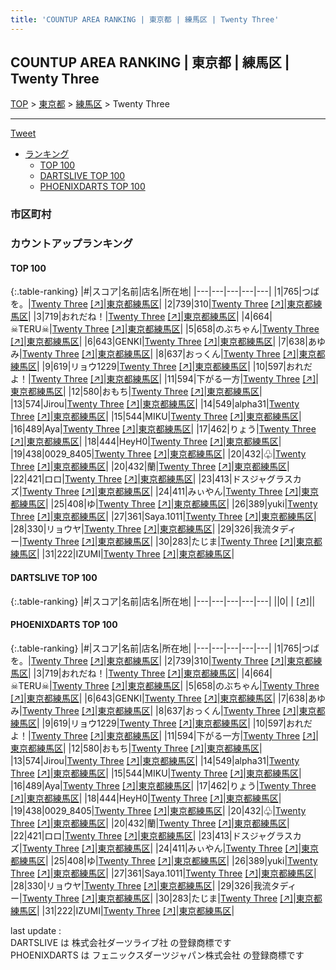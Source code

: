 ```yaml
---
title: 'COUNTUP AREA RANKING | 東京都 | 練馬区 | Twenty Three'
---
```

## COUNTUP AREA RANKING | 東京都 | 練馬区 | Twenty Three

[TOP](/darts/rank/) > [東京都](/darts/rank/東京都/) > [練馬区](/darts/rank/東京都/練馬区/) > Twenty Three

___

<a href="https://twitter.com/share?ref_src=twsrc%5Etfw" data-text="COUNTUP AREA RANKING | 東京都練馬区Twenty Three" class="twitter-share-button" data-hashtags="DARTSLIVE,PHOENIXDARTS,darts,ダーツ" data-show-count="false">Tweet</a>

* [ランキング](#カウントアップランキング)
    * [TOP 100](#top-100)
    * [DARTSLIVE TOP 100](#dartslive-top-100)
    * [PHOENIXDARTS TOP 100](#phoenixdarts-top-100)

### 市区町村

<ul>

</ul>

### カウントアップランキング

#### TOP 100



{:.table-ranking}
|#|スコア|名前|店名|所在地|
|---|---|---|---|---|
|1|765|<span class="rank-name-pd">つばを。</span>|<a href="/darts/rank/shops/86460.html">Twenty Three</a> <a href="https://vs.phoenixdarts.com/jp/shop/shopDetailInfo/s_86460?s_seq=86460">[↗]</a>|<a href="/darts/rank/東京都/練馬区">東京都練馬区</a>|
|2|739|<span class="rank-name-pd">310</span>|<a href="/darts/rank/shops/86460.html">Twenty Three</a> <a href="https://vs.phoenixdarts.com/jp/shop/shopDetailInfo/s_86460?s_seq=86460">[↗]</a>|<a href="/darts/rank/東京都/練馬区">東京都練馬区</a>|
|3|719|<span class="rank-name-pd">おれだね！</span>|<a href="/darts/rank/shops/86460.html">Twenty Three</a> <a href="https://vs.phoenixdarts.com/jp/shop/shopDetailInfo/s_86460?s_seq=86460">[↗]</a>|<a href="/darts/rank/東京都/練馬区">東京都練馬区</a>|
|4|664|<span class="rank-name-pd">☠TERU☠</span>|<a href="/darts/rank/shops/86460.html">Twenty Three</a> <a href="https://vs.phoenixdarts.com/jp/shop/shopDetailInfo/s_86460?s_seq=86460">[↗]</a>|<a href="/darts/rank/東京都/練馬区">東京都練馬区</a>|
|5|658|<span class="rank-name-pd">のぶちゃん</span>|<a href="/darts/rank/shops/86460.html">Twenty Three</a> <a href="https://vs.phoenixdarts.com/jp/shop/shopDetailInfo/s_86460?s_seq=86460">[↗]</a>|<a href="/darts/rank/東京都/練馬区">東京都練馬区</a>|
|6|643|<span class="rank-name-pd">GENKI</span>|<a href="/darts/rank/shops/86460.html">Twenty Three</a> <a href="https://vs.phoenixdarts.com/jp/shop/shopDetailInfo/s_86460?s_seq=86460">[↗]</a>|<a href="/darts/rank/東京都/練馬区">東京都練馬区</a>|
|7|638|<span class="rank-name-pd">あゆみ</span>|<a href="/darts/rank/shops/86460.html">Twenty Three</a> <a href="https://vs.phoenixdarts.com/jp/shop/shopDetailInfo/s_86460?s_seq=86460">[↗]</a>|<a href="/darts/rank/東京都/練馬区">東京都練馬区</a>|
|8|637|<span class="rank-name-pd">おっくん</span>|<a href="/darts/rank/shops/86460.html">Twenty Three</a> <a href="https://vs.phoenixdarts.com/jp/shop/shopDetailInfo/s_86460?s_seq=86460">[↗]</a>|<a href="/darts/rank/東京都/練馬区">東京都練馬区</a>|
|9|619|<span class="rank-name-pd">リョウ1229</span>|<a href="/darts/rank/shops/86460.html">Twenty Three</a> <a href="https://vs.phoenixdarts.com/jp/shop/shopDetailInfo/s_86460?s_seq=86460">[↗]</a>|<a href="/darts/rank/東京都/練馬区">東京都練馬区</a>|
|10|597|<span class="rank-name-pd">おれだよ！</span>|<a href="/darts/rank/shops/86460.html">Twenty Three</a> <a href="https://vs.phoenixdarts.com/jp/shop/shopDetailInfo/s_86460?s_seq=86460">[↗]</a>|<a href="/darts/rank/東京都/練馬区">東京都練馬区</a>|
|11|594|<span class="rank-name-pd">下がる一方</span>|<a href="/darts/rank/shops/86460.html">Twenty Three</a> <a href="https://vs.phoenixdarts.com/jp/shop/shopDetailInfo/s_86460?s_seq=86460">[↗]</a>|<a href="/darts/rank/東京都/練馬区">東京都練馬区</a>|
|12|580|<span class="rank-name-pd">おもち</span>|<a href="/darts/rank/shops/86460.html">Twenty Three</a> <a href="https://vs.phoenixdarts.com/jp/shop/shopDetailInfo/s_86460?s_seq=86460">[↗]</a>|<a href="/darts/rank/東京都/練馬区">東京都練馬区</a>|
|13|574|<span class="rank-name-pd">Jirou</span>|<a href="/darts/rank/shops/86460.html">Twenty Three</a> <a href="https://vs.phoenixdarts.com/jp/shop/shopDetailInfo/s_86460?s_seq=86460">[↗]</a>|<a href="/darts/rank/東京都/練馬区">東京都練馬区</a>|
|14|549|<span class="rank-name-pd">alpha31</span>|<a href="/darts/rank/shops/86460.html">Twenty Three</a> <a href="https://vs.phoenixdarts.com/jp/shop/shopDetailInfo/s_86460?s_seq=86460">[↗]</a>|<a href="/darts/rank/東京都/練馬区">東京都練馬区</a>|
|15|544|<span class="rank-name-pd">MIKU</span>|<a href="/darts/rank/shops/86460.html">Twenty Three</a> <a href="https://vs.phoenixdarts.com/jp/shop/shopDetailInfo/s_86460?s_seq=86460">[↗]</a>|<a href="/darts/rank/東京都/練馬区">東京都練馬区</a>|
|16|489|<span class="rank-name-pd">Aya</span>|<a href="/darts/rank/shops/86460.html">Twenty Three</a> <a href="https://vs.phoenixdarts.com/jp/shop/shopDetailInfo/s_86460?s_seq=86460">[↗]</a>|<a href="/darts/rank/東京都/練馬区">東京都練馬区</a>|
|17|462|<span class="rank-name-pd">りょう</span>|<a href="/darts/rank/shops/86460.html">Twenty Three</a> <a href="https://vs.phoenixdarts.com/jp/shop/shopDetailInfo/s_86460?s_seq=86460">[↗]</a>|<a href="/darts/rank/東京都/練馬区">東京都練馬区</a>|
|18|444|<span class="rank-name-pd">HeyH0</span>|<a href="/darts/rank/shops/86460.html">Twenty Three</a> <a href="https://vs.phoenixdarts.com/jp/shop/shopDetailInfo/s_86460?s_seq=86460">[↗]</a>|<a href="/darts/rank/東京都/練馬区">東京都練馬区</a>|
|19|438|<span class="rank-name-pd">0029_8405</span>|<a href="/darts/rank/shops/86460.html">Twenty Three</a> <a href="https://vs.phoenixdarts.com/jp/shop/shopDetailInfo/s_86460?s_seq=86460">[↗]</a>|<a href="/darts/rank/東京都/練馬区">東京都練馬区</a>|
|20|432|<span class="rank-name-pd">♧</span>|<a href="/darts/rank/shops/86460.html">Twenty Three</a> <a href="https://vs.phoenixdarts.com/jp/shop/shopDetailInfo/s_86460?s_seq=86460">[↗]</a>|<a href="/darts/rank/東京都/練馬区">東京都練馬区</a>|
|20|432|<span class="rank-name-pd">蘭</span>|<a href="/darts/rank/shops/86460.html">Twenty Three</a> <a href="https://vs.phoenixdarts.com/jp/shop/shopDetailInfo/s_86460?s_seq=86460">[↗]</a>|<a href="/darts/rank/東京都/練馬区">東京都練馬区</a>|
|22|421|<span class="rank-name-pd">ロロ</span>|<a href="/darts/rank/shops/86460.html">Twenty Three</a> <a href="https://vs.phoenixdarts.com/jp/shop/shopDetailInfo/s_86460?s_seq=86460">[↗]</a>|<a href="/darts/rank/東京都/練馬区">東京都練馬区</a>|
|23|413|<span class="rank-name-pd">ドスジャグラスカズ</span>|<a href="/darts/rank/shops/86460.html">Twenty Three</a> <a href="https://vs.phoenixdarts.com/jp/shop/shopDetailInfo/s_86460?s_seq=86460">[↗]</a>|<a href="/darts/rank/東京都/練馬区">東京都練馬区</a>|
|24|411|<span class="rank-name-pd">みぃやん</span>|<a href="/darts/rank/shops/86460.html">Twenty Three</a> <a href="https://vs.phoenixdarts.com/jp/shop/shopDetailInfo/s_86460?s_seq=86460">[↗]</a>|<a href="/darts/rank/東京都/練馬区">東京都練馬区</a>|
|25|408|<span class="rank-name-pd">ゆ</span>|<a href="/darts/rank/shops/86460.html">Twenty Three</a> <a href="https://vs.phoenixdarts.com/jp/shop/shopDetailInfo/s_86460?s_seq=86460">[↗]</a>|<a href="/darts/rank/東京都/練馬区">東京都練馬区</a>|
|26|389|<span class="rank-name-pd">yuki</span>|<a href="/darts/rank/shops/86460.html">Twenty Three</a> <a href="https://vs.phoenixdarts.com/jp/shop/shopDetailInfo/s_86460?s_seq=86460">[↗]</a>|<a href="/darts/rank/東京都/練馬区">東京都練馬区</a>|
|27|361|<span class="rank-name-pd">Saya.1011</span>|<a href="/darts/rank/shops/86460.html">Twenty Three</a> <a href="https://vs.phoenixdarts.com/jp/shop/shopDetailInfo/s_86460?s_seq=86460">[↗]</a>|<a href="/darts/rank/東京都/練馬区">東京都練馬区</a>|
|28|330|<span class="rank-name-pd">リョウヤ</span>|<a href="/darts/rank/shops/86460.html">Twenty Three</a> <a href="https://vs.phoenixdarts.com/jp/shop/shopDetailInfo/s_86460?s_seq=86460">[↗]</a>|<a href="/darts/rank/東京都/練馬区">東京都練馬区</a>|
|29|326|<span class="rank-name-pd">我流タディー</span>|<a href="/darts/rank/shops/86460.html">Twenty Three</a> <a href="https://vs.phoenixdarts.com/jp/shop/shopDetailInfo/s_86460?s_seq=86460">[↗]</a>|<a href="/darts/rank/東京都/練馬区">東京都練馬区</a>|
|30|283|<span class="rank-name-pd">たじま</span>|<a href="/darts/rank/shops/86460.html">Twenty Three</a> <a href="https://vs.phoenixdarts.com/jp/shop/shopDetailInfo/s_86460?s_seq=86460">[↗]</a>|<a href="/darts/rank/東京都/練馬区">東京都練馬区</a>|
|31|222|<span class="rank-name-pd">IZUMI</span>|<a href="/darts/rank/shops/86460.html">Twenty Three</a> <a href="https://vs.phoenixdarts.com/jp/shop/shopDetailInfo/s_86460?s_seq=86460">[↗]</a>|<a href="/darts/rank/東京都/練馬区">東京都練馬区</a>|


#### DARTSLIVE TOP 100



{:.table-ranking}
|#|スコア|名前|店名|所在地|
|---|---|---|---|---|
||0|<span class="rank-name-dl"> </span>|<a href="/darts/rank/shops/.html"></a> <a href="">[↗]</a>|<a href="/darts/rank//"></a>|


#### PHOENIXDARTS TOP 100



{:.table-ranking}
|#|スコア|名前|店名|所在地|
|---|---|---|---|---|
|1|765|<span class="rank-name-pd">つばを。</span>|<a href="/darts/rank/shops/86460.html">Twenty Three</a> <a href="https://vs.phoenixdarts.com/jp/shop/shopDetailInfo/s_86460?s_seq=86460">[↗]</a>|<a href="/darts/rank/東京都/練馬区">東京都練馬区</a>|
|2|739|<span class="rank-name-pd">310</span>|<a href="/darts/rank/shops/86460.html">Twenty Three</a> <a href="https://vs.phoenixdarts.com/jp/shop/shopDetailInfo/s_86460?s_seq=86460">[↗]</a>|<a href="/darts/rank/東京都/練馬区">東京都練馬区</a>|
|3|719|<span class="rank-name-pd">おれだね！</span>|<a href="/darts/rank/shops/86460.html">Twenty Three</a> <a href="https://vs.phoenixdarts.com/jp/shop/shopDetailInfo/s_86460?s_seq=86460">[↗]</a>|<a href="/darts/rank/東京都/練馬区">東京都練馬区</a>|
|4|664|<span class="rank-name-pd">☠TERU☠</span>|<a href="/darts/rank/shops/86460.html">Twenty Three</a> <a href="https://vs.phoenixdarts.com/jp/shop/shopDetailInfo/s_86460?s_seq=86460">[↗]</a>|<a href="/darts/rank/東京都/練馬区">東京都練馬区</a>|
|5|658|<span class="rank-name-pd">のぶちゃん</span>|<a href="/darts/rank/shops/86460.html">Twenty Three</a> <a href="https://vs.phoenixdarts.com/jp/shop/shopDetailInfo/s_86460?s_seq=86460">[↗]</a>|<a href="/darts/rank/東京都/練馬区">東京都練馬区</a>|
|6|643|<span class="rank-name-pd">GENKI</span>|<a href="/darts/rank/shops/86460.html">Twenty Three</a> <a href="https://vs.phoenixdarts.com/jp/shop/shopDetailInfo/s_86460?s_seq=86460">[↗]</a>|<a href="/darts/rank/東京都/練馬区">東京都練馬区</a>|
|7|638|<span class="rank-name-pd">あゆみ</span>|<a href="/darts/rank/shops/86460.html">Twenty Three</a> <a href="https://vs.phoenixdarts.com/jp/shop/shopDetailInfo/s_86460?s_seq=86460">[↗]</a>|<a href="/darts/rank/東京都/練馬区">東京都練馬区</a>|
|8|637|<span class="rank-name-pd">おっくん</span>|<a href="/darts/rank/shops/86460.html">Twenty Three</a> <a href="https://vs.phoenixdarts.com/jp/shop/shopDetailInfo/s_86460?s_seq=86460">[↗]</a>|<a href="/darts/rank/東京都/練馬区">東京都練馬区</a>|
|9|619|<span class="rank-name-pd">リョウ1229</span>|<a href="/darts/rank/shops/86460.html">Twenty Three</a> <a href="https://vs.phoenixdarts.com/jp/shop/shopDetailInfo/s_86460?s_seq=86460">[↗]</a>|<a href="/darts/rank/東京都/練馬区">東京都練馬区</a>|
|10|597|<span class="rank-name-pd">おれだよ！</span>|<a href="/darts/rank/shops/86460.html">Twenty Three</a> <a href="https://vs.phoenixdarts.com/jp/shop/shopDetailInfo/s_86460?s_seq=86460">[↗]</a>|<a href="/darts/rank/東京都/練馬区">東京都練馬区</a>|
|11|594|<span class="rank-name-pd">下がる一方</span>|<a href="/darts/rank/shops/86460.html">Twenty Three</a> <a href="https://vs.phoenixdarts.com/jp/shop/shopDetailInfo/s_86460?s_seq=86460">[↗]</a>|<a href="/darts/rank/東京都/練馬区">東京都練馬区</a>|
|12|580|<span class="rank-name-pd">おもち</span>|<a href="/darts/rank/shops/86460.html">Twenty Three</a> <a href="https://vs.phoenixdarts.com/jp/shop/shopDetailInfo/s_86460?s_seq=86460">[↗]</a>|<a href="/darts/rank/東京都/練馬区">東京都練馬区</a>|
|13|574|<span class="rank-name-pd">Jirou</span>|<a href="/darts/rank/shops/86460.html">Twenty Three</a> <a href="https://vs.phoenixdarts.com/jp/shop/shopDetailInfo/s_86460?s_seq=86460">[↗]</a>|<a href="/darts/rank/東京都/練馬区">東京都練馬区</a>|
|14|549|<span class="rank-name-pd">alpha31</span>|<a href="/darts/rank/shops/86460.html">Twenty Three</a> <a href="https://vs.phoenixdarts.com/jp/shop/shopDetailInfo/s_86460?s_seq=86460">[↗]</a>|<a href="/darts/rank/東京都/練馬区">東京都練馬区</a>|
|15|544|<span class="rank-name-pd">MIKU</span>|<a href="/darts/rank/shops/86460.html">Twenty Three</a> <a href="https://vs.phoenixdarts.com/jp/shop/shopDetailInfo/s_86460?s_seq=86460">[↗]</a>|<a href="/darts/rank/東京都/練馬区">東京都練馬区</a>|
|16|489|<span class="rank-name-pd">Aya</span>|<a href="/darts/rank/shops/86460.html">Twenty Three</a> <a href="https://vs.phoenixdarts.com/jp/shop/shopDetailInfo/s_86460?s_seq=86460">[↗]</a>|<a href="/darts/rank/東京都/練馬区">東京都練馬区</a>|
|17|462|<span class="rank-name-pd">りょう</span>|<a href="/darts/rank/shops/86460.html">Twenty Three</a> <a href="https://vs.phoenixdarts.com/jp/shop/shopDetailInfo/s_86460?s_seq=86460">[↗]</a>|<a href="/darts/rank/東京都/練馬区">東京都練馬区</a>|
|18|444|<span class="rank-name-pd">HeyH0</span>|<a href="/darts/rank/shops/86460.html">Twenty Three</a> <a href="https://vs.phoenixdarts.com/jp/shop/shopDetailInfo/s_86460?s_seq=86460">[↗]</a>|<a href="/darts/rank/東京都/練馬区">東京都練馬区</a>|
|19|438|<span class="rank-name-pd">0029_8405</span>|<a href="/darts/rank/shops/86460.html">Twenty Three</a> <a href="https://vs.phoenixdarts.com/jp/shop/shopDetailInfo/s_86460?s_seq=86460">[↗]</a>|<a href="/darts/rank/東京都/練馬区">東京都練馬区</a>|
|20|432|<span class="rank-name-pd">♧</span>|<a href="/darts/rank/shops/86460.html">Twenty Three</a> <a href="https://vs.phoenixdarts.com/jp/shop/shopDetailInfo/s_86460?s_seq=86460">[↗]</a>|<a href="/darts/rank/東京都/練馬区">東京都練馬区</a>|
|20|432|<span class="rank-name-pd">蘭</span>|<a href="/darts/rank/shops/86460.html">Twenty Three</a> <a href="https://vs.phoenixdarts.com/jp/shop/shopDetailInfo/s_86460?s_seq=86460">[↗]</a>|<a href="/darts/rank/東京都/練馬区">東京都練馬区</a>|
|22|421|<span class="rank-name-pd">ロロ</span>|<a href="/darts/rank/shops/86460.html">Twenty Three</a> <a href="https://vs.phoenixdarts.com/jp/shop/shopDetailInfo/s_86460?s_seq=86460">[↗]</a>|<a href="/darts/rank/東京都/練馬区">東京都練馬区</a>|
|23|413|<span class="rank-name-pd">ドスジャグラスカズ</span>|<a href="/darts/rank/shops/86460.html">Twenty Three</a> <a href="https://vs.phoenixdarts.com/jp/shop/shopDetailInfo/s_86460?s_seq=86460">[↗]</a>|<a href="/darts/rank/東京都/練馬区">東京都練馬区</a>|
|24|411|<span class="rank-name-pd">みぃやん</span>|<a href="/darts/rank/shops/86460.html">Twenty Three</a> <a href="https://vs.phoenixdarts.com/jp/shop/shopDetailInfo/s_86460?s_seq=86460">[↗]</a>|<a href="/darts/rank/東京都/練馬区">東京都練馬区</a>|
|25|408|<span class="rank-name-pd">ゆ</span>|<a href="/darts/rank/shops/86460.html">Twenty Three</a> <a href="https://vs.phoenixdarts.com/jp/shop/shopDetailInfo/s_86460?s_seq=86460">[↗]</a>|<a href="/darts/rank/東京都/練馬区">東京都練馬区</a>|
|26|389|<span class="rank-name-pd">yuki</span>|<a href="/darts/rank/shops/86460.html">Twenty Three</a> <a href="https://vs.phoenixdarts.com/jp/shop/shopDetailInfo/s_86460?s_seq=86460">[↗]</a>|<a href="/darts/rank/東京都/練馬区">東京都練馬区</a>|
|27|361|<span class="rank-name-pd">Saya.1011</span>|<a href="/darts/rank/shops/86460.html">Twenty Three</a> <a href="https://vs.phoenixdarts.com/jp/shop/shopDetailInfo/s_86460?s_seq=86460">[↗]</a>|<a href="/darts/rank/東京都/練馬区">東京都練馬区</a>|
|28|330|<span class="rank-name-pd">リョウヤ</span>|<a href="/darts/rank/shops/86460.html">Twenty Three</a> <a href="https://vs.phoenixdarts.com/jp/shop/shopDetailInfo/s_86460?s_seq=86460">[↗]</a>|<a href="/darts/rank/東京都/練馬区">東京都練馬区</a>|
|29|326|<span class="rank-name-pd">我流タディー</span>|<a href="/darts/rank/shops/86460.html">Twenty Three</a> <a href="https://vs.phoenixdarts.com/jp/shop/shopDetailInfo/s_86460?s_seq=86460">[↗]</a>|<a href="/darts/rank/東京都/練馬区">東京都練馬区</a>|
|30|283|<span class="rank-name-pd">たじま</span>|<a href="/darts/rank/shops/86460.html">Twenty Three</a> <a href="https://vs.phoenixdarts.com/jp/shop/shopDetailInfo/s_86460?s_seq=86460">[↗]</a>|<a href="/darts/rank/東京都/練馬区">東京都練馬区</a>|
|31|222|<span class="rank-name-pd">IZUMI</span>|<a href="/darts/rank/shops/86460.html">Twenty Three</a> <a href="https://vs.phoenixdarts.com/jp/shop/shopDetailInfo/s_86460?s_seq=86460">[↗]</a>|<a href="/darts/rank/東京都/練馬区">東京都練馬区</a>|


<div class="footer border-top border-gray-light mt-5 pt-3 text-right text-gray">
    last update : <span style="font-weight: italic" id="foot_last_modified"></span><br />
    DARTSLIVE は 株式会社ダーツライブ社 の登録商標です<br />
    PHOENIXDARTS は フェニックスダーツジャパン株式会社 の登録商標です<br />
</div>

<script src="https://cdnjs.cloudflare.com/ajax/libs/jquery.tablesorter/2.31.3/js/jquery.tablesorter.min.js" integrity="sha512-qzgd5cYSZcosqpzpn7zF2ZId8f/8CHmFKZ8j7mU4OUXTNRd5g+ZHBPsgKEwoqxCtdQvExE5LprwwPAgoicguNg==" crossorigin="anonymous" referrerpolicy="no-referrer"></script>
<link rel="stylesheet" href="https://cdnjs.cloudflare.com/ajax/libs/jquery.tablesorter/2.31.3/css/theme.default.min.css" integrity="sha512-wghhOJkjQX0Lh3NSWvNKeZ0ZpNn+SPVXX1Qyc9OCaogADktxrBiBdKGDoqVUOyhStvMBmJQ8ZdMHiR3wuEq8+w==" crossorigin="anonymous" referrerpolicy="no-referrer" />
<script>
$(function() {
    $(".table-ranking").tablesorter({sortList:[[0, 0]]});
    $("#foot_last_modified").text(formatDate(new Date(document.lastModified), 'yyyy-MM-dd HH:mm:ss'));
});
</script>

<script async src="https://platform.twitter.com/widgets.js" charset="utf-8"></script>